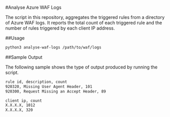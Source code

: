#Analyse Azure WAF Logs

The script in this repository, aggregates the triggered rules from a directory of Azure WAF logs.
It reports the total count of each triggered rule and the number of rules triggered by each client IP address.

##Usage

```bash
python3 analyse-waf-logs /path/to/waf/logs
```

##Sample Output

The following sample shows the type of output produced by running the script.

```bash
rule id, description, count
920320, Missing User Agent Header, 101
920300, Request Missing an Accept Header, 89

client ip, count
X.X.X.X, 1012
X.X.X.X, 320
```
